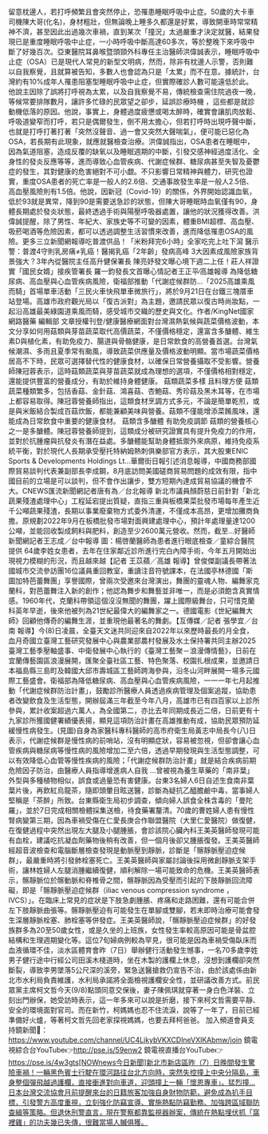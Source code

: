 留意枕邊人，若打呼頻繁且會突然停止，恐罹患睡眠呼吸中止症。50歲的大卡車司機陳大哥(化名)，身材粗壯，但無論晚上睡多久都還是好累，導致開車時常常精神不濟，甚至因此出過幾次車禍，直到某次「撞況」太過嚴重才決定就醫，結果發現已是重度睡眠呼吸中止症，一小時呼吸中斷高達60多次，等於整晚下來呼吸中斷了好幾百次。亞東醫院耳鼻喉暨頭頸外科專任主治醫師洪偉誠表示，睡眠呼吸中止症（OSA）已是現代人常見的新型文明病，然而，除非有枕邊人示警，否則難以自我察覺，且就算被告知，多數人也會認為只是「太累」而不在意。據統計，台灣約有10%成年人罹患阻塞型睡眠呼吸中止症，但實際確診人數可能遠低於此。他說主因除了誤將打呼視為太累，以及自我察覺不易，傳統檢查需住院過夜一晚，等候常要排隊數月，讓許多忙碌的民眾望之卻步，延誤診療時機 ，這些都是就診動機低落的原因。他說，事實上，身體過度疲憊或喝太醉時，確實會讓肌肉放鬆、呼吸道變窄而打呼，若只是偶爾發生，倒不用太擔心，但若打呼時出現呼聲中斷，也就是打呼打著打著「突然沒聲音、過一會又突然大聲喘氣」，便可能已惡化為OSA，若長期有此現象，就應就醫檢查治療。洪偉誠指出，OSA患者在睡眠中，因為氣道阻塞，造成反覆的缺氧以及睡眠週期的中斷，引發交感神經過度活化、全身性的發炎反應等等，進而導致心血管疾病、代謝症候群、糖尿病甚至失智及憂鬱症的發生，其對健康的危害絕對不可小覷。不只影響日常精神與體力，研究也證實，重度OSA患者的死亡率是一般人的2.6倍、交通事故發生率是一般人2.5倍、高血壓風險則有1.5倍。他說，因新冠（Covid-19）的關係，外界開始認識血氧，低於93就是異常，降到90是需要送急診的狀態，但陳大哥睡眠時血氧僅有90，身體長期處於發炎狀態，最終透過手術與陽壓呼吸器處置，讓他的狀況獲得改善。洪偉誠提醒，除了男性、年紀大、家族史等不可變的因素，體重BMI超標、高血壓、吸菸喝酒等危險因素，都可以透過調整生活習慣來改善，進而降低罹患OSA的風險。更多三立新聞網報導吃普渡供品！「米粉拜完6小時」全家吃完上吐下瀉 醫示警：普渡4守則乳房痛≠乳癌！醫揭乳癌「2年齡」發病高峰 3大因素成風險家族背景強大？3年內從醫院主任高升健保署長 陳亮妤發文曝心境下週二上任！莊人祥證實「國民女婿」接疾管署長 羅一鈞發長文首曝心情記者王正平∕高雄報導 為降低糖尿病、高血壓與心血管疾病風險，衛福部推動「代謝症候群防…「2025高雄乘風而騎」首場單車活動「三民火車快飛單車微旅行」，將於9月21日在台鐵三塊厝車站登場。高雄市政府觀光局以「復古派對」為主題，邀請民眾以復古時尚妝點，一起沿高雄最美綠園道乘風而騎，感受城市交織的歷史與文化。作者/KingNet國家網路醫藥 編輯部 文章授權刊登/健康醫療網面對台灣濕熱氣候與蔬菜價格波動，本文分享如何用菇類與芽苗蔬菜取代高價蔬菜，不僅價格穩定，還富含多醣體、維生素D與植化素，有助免疫力、腸道與骨骼健康，是日常飲食的高營養首選。台灣氣候潮濕、多雨且夏季常有颱風，導致蔬菜供應量及價格波動明顯。當市場蔬菜價格居高不下時，民眾可選擇替代性的健康食材，以確保日常營養攝取不受影響。營養師陳冠蓉表示，這時菇類蔬菜與芽苗蔬菜就成為理想的選項，不僅價格相對穩定，還能提供豐富的營養成分，有助於維持身體健康。 菇類蔬菜多樣 且料理方便 菇類蔬菜種類繁多，包括香菇、金針菇、鴻喜菇、杏鮑菇、秀珍菇及黑木耳等，在市場上都容易取得。陳冠蓉營養師指出，這類食材烹調方式多元，不論是簡單乾煎，或是與米飯結合製成百菇炊飯，都能兼顧美味與營養。菇類不僅能增添菜餚風味，還能成為日常飲食中重要的健康食材。 菇類含多醣體 有助免疫調節 菇類的營養核心之一是多醣體。陳冠蓉營養師提到，這類成分被研究證實具有提升免疫力的作用，並對於抗腫瘤與抗發炎有潛在益處。多醣體能幫助身體抵禦外來病原，維持免疫系統平衡，對於現代人長期承受壓托特納姆熱刺俱樂部官方表示，其大股東ENIC Sports & Developments Holdings Lt...華爾街日報引述消息報導，中國商務部國際貿易談判代表兼副部長李成鋼，8月底訪問美國磋商貿易問題的成效有限，指中國目前的立場是可以談判，但不會作出讓步，雙方短期內達成貿易協議的機會不大。CNEWS匯流新聞網記者唐有為／台北報導 新北市議員顏蔚慈日前針對「新北蔬果殘渣處理中心」工程延宕提出質疑，直指三重與板橋果菜批發市場每年產生近千公噸蔬果殘渣，長期以事業廢棄物方式委外清運，不僅成本高昂，更增加攤商負擔。原規劃2022年9月在板橋批發市場對面興建處理中心，預計年處理量達1200公噸，並能回收製成飼料與肥料，創造至少2600萬元營收。然而，截至...好醫師新聞網記者王志成／台中報導 圖：楊啓蘭醫師為患者進行眼底檢查／童綜合醫院提供 64歲李姓女患者，去年在住家鄰近診所進行完白內障手術，今年五月開始出現視力模糊的形況，而且越來越【記者 王苡蘋╱高雄 報導】曾俊傑副議長帶著法國城市交流參訪團16位議員重回教室，重讀注音符號課本，在法國亭林德國「斯圖加特芭蕾舞團」享譽國際，曾兩次受邀來台灣演出，舞團的靈魂人物、編舞家克蘭科，對芭蕾舞注入新的創作；他認為舞步和舞藝並非唯一，而是必須飽含真實情感。1960年代，克蘭科帶領這個沒沒無聞的舞團，躍上國際級舞台，只可惜克蘭科英年早逝，後來他被列為21世紀最偉大的編舞家之一。德國電影《世紀編舞大師》回顧他傳奇的編舞生涯，並重現他最著名的舞劇。【互傳媒／記者 張學宜／台南 報導】今(8)日凌晨，全臺天文迷共同迎來自2022年以來歷時最長的月全食，血月奇國立臺灣工藝研究發展中心與農業部農村發展及水土保持署共同主辦2025臺灣工藝季壓軸盛事、中衛發展中心執行的《臺灣工藝聚－浪漫傳情藝》，日前在宜蘭傳藝園區浪漫展開，匯聚全臺社區工藝、特色聚落、校園扎根成果，並邀請日本福島縣三島町及韓國大邱市壽城區工藝師跨海參與，沿冬山河畔展開一場多元國際工藝盛會。衛福部為降低糖尿病、高血壓與心血管疾病風險，一一一年七月起推動「代謝症候群防治計畫」，鼓勵診所醫療人員透過疾病管理及個案追蹤，協助患者改變飲食及生活型態，開辦屆滿三年截至今年八月，高雄市已有四百家以上診所參與，累計收案超過六萬人，為全國第二，亦比去年同期成長近二倍，日前更有十九家診所獲國健署績優表揚，顯見這項防治計畫在高雄推動有成，協助民眾預防延緩慢性病發生。(見圖)自身為家醫科專科醫師的高市府衛生局黃志中局長今(八)日表示，代謝症候群是慢性病的前哨站，沒有明顯症狀，容易被忽視，但卻會讓心血管疾病與糖尿病等慢性病的風險增加二至六倍，透過早期發現與生活型態調整，可以有效降低心血管等慢性疾病的風險；「代謝症候群防治計畫」就是結合疾病前期危險因子防治，由醫療人員指導增進病人自我 ...曾被視為養生草藥的「南非葉」外型與多種植物相似，誤食或過量恐有害健康。台東3名婦人6日自述生食南非葉葉片後，再飲紅烏龍茶，隨即頭暈目眩送醫，診斷為疑抗乙醯膽鹼中毒，當事婦人堅稱是「茶醉」所致。台東縣衛生局初步調查，傾向婦人誤食全株含毒的「曼陀羅」，並於7日完成相關檢體採集送檢，待食藥署釐清。70歲的曹姓婦人患有慢性腎病變第三期，因為車禍受傷在仁愛長庚合作聯盟醫院（大里仁愛醫院）做復健，在復健過程中突然出現左大腿及小腿腫脹，會診該院心臟內科王美英醫師發現可能有血栓，建議吃抗凝血劑藥物後稍有改善，但一個月後卻又腫脹復發。王美英醫師經超音波檢查和電腦斷層檢查發現是動脈壓到靜脈，診斷是「髂靜脈壓迫症候群」，最嚴重時將引發肺栓塞死亡。王美英醫師與家屬討論後採用微創靜脈支架手術，讓林姓婦人左腿消腫繼續復健，順利解除一場可能致命的危機。王美英醫師表示，髂靜脈位於髂動脈和脊椎骨之間，髂靜脈因為受壓而引起的下肢靜脈回流障礙，即是「髂靜脈壓迫症候群（iliac venous compression syndrome ，IVCS）」。在臨床上常見的症狀是下肢急劇腫脹、疼痛和走路困難，還有可能合併左下肢靜脈曲張等。髂靜脈壓迫有可能發生在單腳或雙腳，若未即時治療可能會發生深層靜脈栓塞、肺栓塞等併發症。王美英醫師說，「髂靜脈壓迫症候群」的好發族群多為20至50歲女性，或是久坐的上班族，女性發生率較高原因可能是骨盆腔結構和生理週期變化等。這位7旬婦病例較為罕見，很可能是因為車禍受傷臥床而血液循環不佳，淡水區體育會昨（7日）舉辦健行活動發生憾事，一名70多歲李姓男子健行途中行經公司田溪木棧道時，坐在木製的護欄上休息，沒想到護欄卻突然斷裂，導致李男墜落5公尺深的溪旁，緊急送醫搶救仍宣告不治，由於該處係由新北市水利局負責維護，水利局承諾將全面檢視護欄安全性，並研議改善方式。前民眾黨主席柯文哲今天(9/8)點頭同意交保後，妻子陳佩琪就穿著一身白色洋裝、立刻出門辦保，她受訪時表示，這一年多來可以說是折磨，接下來柯文哲需要平靜、安全的環境面對官司。而在新竹，柯媽媽也忍不住流淚，說等了一年了，目前已經準備好火爐，等著柯文哲先回老家探視媽媽，也要去拜柯爸爸。  加入頻道會員支持鏡新聞🩷： https://www.youtube.com/channel/UC4LjkybVKXCDlneVXlKAbmw/join 鏡電視綜合台YouTube👉http://pse.is/59enw2 鏡電視直播台YouTube👉https://pse.is/4w3gts[NOWnews今日新聞]新北市新店區昨（7）日晚間發生驚險車禍！一輛黑色賓士行駛在環河路往台北方向時，突然失控撞上中央分隔島，車身整個彈飛越過護欄，直接衝進對向車道，迎頭撞上一輛「懷恩專車」。猛烈撞...日本台灣交流協會月前提醒來台的日籍旅客加強自身財物防範，避免成為扒手目標，引發警方高度重視，立刻強化防竊宣導、實施熱點防竊勤務、加強跨區域聯防查緝等策略。但退休刑警直言，現在警察都靠監視器辦案，傳統在熱點埋伏抓「窩裡雞」的功夫幾已失傳，很難當場人贓俱獲。